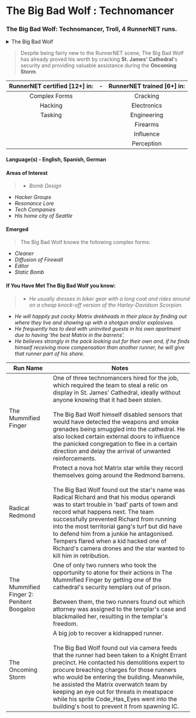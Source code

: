 # The Big Bad Wolf : Technomancer

### The Big Bad Wolf: Technomancer, Troll, 4 RunnerNET runs.

<details>
<summary>The Big Bad Wolf</summary>
Troll Male, ~9Ft 300lbs. Artichoke green eyes. Black facial hair.
</details>

> Despite being fairly new to the RunnerNET scene, The Big Bad Wolf has already proved his worth by cracking **St. James' Cathedral**'s security and providing valuable assistance during the **Oncoming Storm**.

| **RunnerNET certified [12+] in:** | - | **RunnerNET trained [6+] in:** |
| :-: |:-: |:-:|
| Complex Forms | | Cracking |
| Hacking | | Electronics |
| Tasking | | Engineering |
| | | Firearms |
| | | Influence |
| | | Perception |

#### Language(s) - English, Spanish, German
#### Areas of Interest
> - *Bomb Design*
- *Hacker Groups*
- *Resonance Lore*
- *Tech Companies*
- *His home city of Seattle*

#### Emerged
> The Big Bad Wolf knows the following complex forms:
- *Cleaner*
- *Diffusion of Firewall*
- *Editor*
- *Static Bomb*

#### If You Have Met The Big Bad Wolf you know:
> - *He usually dresses in biker gear with a long coat and rides around on a cheap knock-off version of the Harley-Davidson Scorpion.*
- *He will happily put cocky Matrix drekheads in their place by finding out where they live and showing up with a shotgun and/or explosives.*
- *He frequently has to deal with uninvited guests in his own apartment due to having 'the best Matrix in the barrens'.*
- *He believes strongly in the pack looking out for their own and, if he finds himself receiving more compensation than another runner, he will give that runner part of his share.*

| Run Name | Notes |
| ----------- | ----------- |
| The Mummified Finger | One of three technomancers hired for the job, which required the team to steal a relic on display in St. James' Cathedral, ideally without anyone knowing that it had been stolen.<br /><br />The Big Bad Wolf himself disabled sensors that would have detected the weapons and smoke grenades being smuggled into the cathedral. He also locked certain external doors to influence the panicked congregation to flee in a certain direction and delay the arrival of unwanted reinforcements. |
| Radical Redmond | Protect a nova hot Matrix star while they record themselves going around the Redmond barrens.<br /><br />The Big Bad Wolf found out the star's name was Radical Richard and that his modus operandi was to start trouble in 'bad' parts of town and record what happens next. The team successfully prevented Richard from running into the most territorial gang's turf but did have to defend him from a junkie he antagonised. Tempers flared when a kid hacked one of Richard's camera drones and the star wanted to kill him in retribution. |
| The Mummified Finger 2: Penitent Boogaloo | One of only two runners who took the opportunity to atone for their actions in The Mummified Finger by getting one of the cathedral's security templars out of prison.<br /><br />Between them, the two runners found out which attorney was assigned to the templar's case and blackmailed her, resulting in the templar's freedom. |
| The Oncoming Storm | A big job to recover a kidnapped runner.<br /><br />The Big Bad Wolf found out via camera feeds that the runner had been taken to a Knight Errant precinct. He contacted his demolitions expert to procure breaching charges for those runners who would be entering the building. Meanwhile, he assisted the Matrix overwatch team by keeping an eye out for threats in meatspace while his sprite Code_Has_Eyes went into the building's host to prevent it from spawning IC. |

